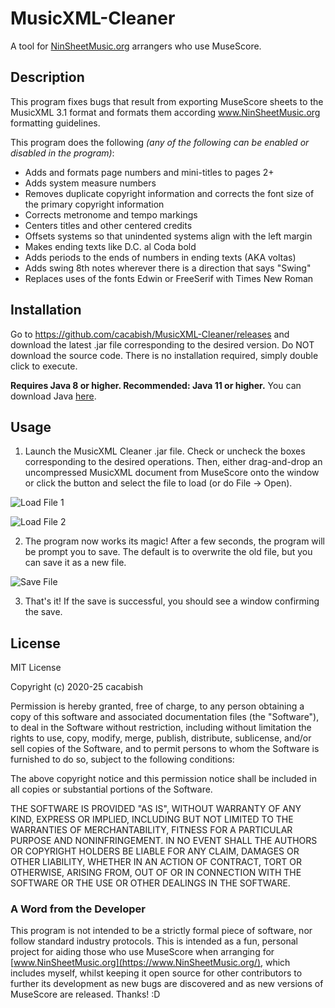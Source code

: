 # MusicXML-Cleaner
A tool for [NinSheetMusic.org](https://www.NinSheetMusic.org/) arrangers who use MuseScore.

## Description
This program fixes bugs that result from exporting MuseScore sheets to the MusicXML 3.1 format and formats them according www.NinSheetMusic.org formatting guidelines.

This program does the following *(any of the following can be enabled or disabled in the program)*:
* Adds and formats page numbers and mini-titles to pages 2+
* Adds system measure numbers
* Removes duplicate copyright information and corrects the font size of the primary copyright information
* Corrects metronome and tempo markings
* Centers titles and other centered credits
* Offsets systems so that unindented systems align with the left margin
* Makes ending texts like D.C. al Coda bold
* Adds periods to the ends of numbers in ending texts (AKA voltas)
* Adds swing 8th notes wherever there is a direction that says "Swing"
* Replaces uses of the fonts Edwin or FreeSerif with Times New Roman

## Installation
Go to https://github.com/cacabish/MusicXML-Cleaner/releases and download the latest .jar file corresponding to the desired version. Do NOT download the source code. There is no installation required, simply double click to execute.

**Requires Java 8 or higher. Recommended: Java 11 or higher.**
You can download Java [here](https://www.java.com/en/download/).

## Usage
1. Launch the MusicXML Cleaner .jar file. Check or uncheck the boxes corresponding to the desired operations. Then, either drag-and-drop an uncompressed MusicXML document from MuseScore onto the window or click the button and select the file to load (or do File -> Open).

![Load File 1](https://www.dropbox.com/s/jokdzhnfjby3txl/open1.png?raw=1)

![Load File 2](https://www.dropbox.com/s/h9p59if9hj1e1jq/open2.png?raw=1)

2. The program now works its magic! After a few seconds, the program will be prompt you to save. The default is to overwrite the old file, but you can save it as a new file.

![Save File](https://www.dropbox.com/s/nqle29xuh7spprh/save.png?raw=1)

3. That's it! If the save is successful, you should see a window confirming the save.

## License
MIT License

Copyright (c) 2020-25 cacabish

Permission is hereby granted, free of charge, to any person obtaining a copy
of this software and associated documentation files (the "Software"), to deal
in the Software without restriction, including without limitation the rights
to use, copy, modify, merge, publish, distribute, sublicense, and/or sell
copies of the Software, and to permit persons to whom the Software is
furnished to do so, subject to the following conditions:

The above copyright notice and this permission notice shall be included in all
copies or substantial portions of the Software.

THE SOFTWARE IS PROVIDED "AS IS", WITHOUT WARRANTY OF ANY KIND, EXPRESS OR
IMPLIED, INCLUDING BUT NOT LIMITED TO THE WARRANTIES OF MERCHANTABILITY,
FITNESS FOR A PARTICULAR PURPOSE AND NONINFRINGEMENT. IN NO EVENT SHALL THE
AUTHORS OR COPYRIGHT HOLDERS BE LIABLE FOR ANY CLAIM, DAMAGES OR OTHER
LIABILITY, WHETHER IN AN ACTION OF CONTRACT, TORT OR OTHERWISE, ARISING FROM,
OUT OF OR IN CONNECTION WITH THE SOFTWARE OR THE USE OR OTHER DEALINGS IN THE
SOFTWARE.

### A Word from the Developer
This program is not intended to be a strictly formal piece of software, nor follow standard industry protocols. This is intended as a fun, personal project for aiding those who use MuseScore when arranging for [www.NinSheetMusic.org](https://www.NinSheetMusic.org/), which includes myself, whilst keeping it open source for other contributors to further its development as new bugs are discovered and as new versions of MuseScore are released. Thanks! :D
